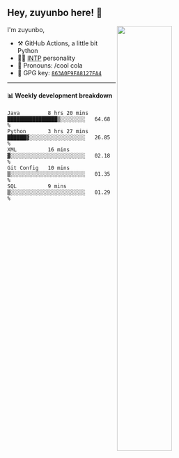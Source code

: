 

## Hey, zuyunbo here! :wave: 
[<img align="right" width="50%" src="https://github-readme-stats.vercel.app/api?username=zuyunbo&theme=dark&show_icons=true">](https://metrics.lecoq.io/ouuan?template=classic)

I'm zuyunbo,

-   :hammer_and_pick: GitHub Actions, a little bit Python
-   :man_scientist: [INTP](https://www.16personalities.com/profiles/3302586f07ca3) personality
-   :man: Pronouns: /cool cola
-   :key: GPG key: [`863A0F9FA8127FA4`](https://github.com/zuyunbo.gpg)

---

#### :bar_chart: Weekly development breakdown
<!--START_SECTION:waka-->
```text
Java         8 hrs 20 mins   ████████████████▒░░░░░░░░   64.68 % 
Python       3 hrs 27 mins   ██████▓░░░░░░░░░░░░░░░░░░   26.85 % 
XML          16 mins         ▓░░░░░░░░░░░░░░░░░░░░░░░░   02.18 % 
Git Config   10 mins         ▒░░░░░░░░░░░░░░░░░░░░░░░░   01.35 % 
SQL          9 mins          ▒░░░░░░░░░░░░░░░░░░░░░░░░   01.29 % 
```
<!--END_SECTION:waka-->

